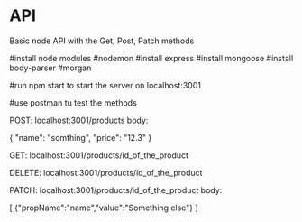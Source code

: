 # API
Basic node API with the Get, Post, Patch methods

#install node modules
#nodemon
#install express
#install mongoose
#install body-parser
#morgan

#run npm start to start the server on localhost:3001

#use postman tu test the methods

POST: localhost:3001/products
body:

  {
    "name": "somthing",
    "price": "12.3"
  }

GET: localhost:3001/products/id_of_the_product

DELETE: localhost:3001/products/id_of_the_product

PATCH: localhost:3001/products/id_of_the_product
body:

  [
    {"propName":"name","value":"Something else"}
  ]





